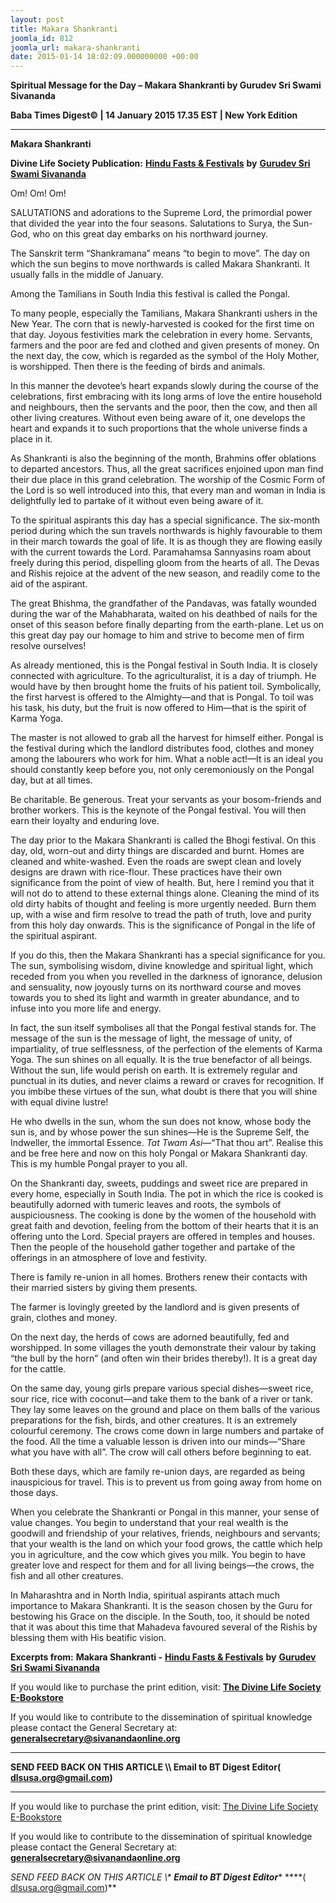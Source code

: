 ```yaml
---
layout: post
title: Makara Shankranti
joomla_id: 812
joomla_url: makara-shankranti
date: 2015-01-14 18:02:09.000000000 +00:00
---
```

  

















































**Spiritual Message for the Day – Makara Shankranti by Gurudev Sri Swami Sivananda**

**Baba Times Digest© | 14 January 2015 17.35 EST | New York Edition**

* * *  


**Makara Shankranti**

**Divine Life Society Publication:** [**Hindu Fasts & Festivals**](http://www.dlshq.org/download/hindufest.htm#_VPID_10) **by** [**Gurudev Sri Swami Sivananda**](http://www.dlshq.org/saints/siva.htm)

Om! Om! Om!

SALUTATIONS and adorations to the Supreme Lord, the primordial power that divided the year into the four seasons. Salutations to Surya, the Sun-God, who on this great day embarks on his northward journey.

The Sanskrit term “Shankramana” means “to begin to move”. The day on which the sun begins to move northwards is called Makara Shankranti. It usually falls in the middle of January.

Among the Tamilians in South India this festival is called the Pongal.

To many people, especially the Tamilians, Makara Shankranti ushers in the New Year. The corn that is newly-harvested is cooked for the first time on that day. Joyous festivities mark the celebration in every home. Servants, farmers and the poor are fed and clothed and given presents of money. On the next day, the cow, which is regarded as the symbol of the Holy Mother, is worshipped. Then there is the feeding of birds and animals.

In this manner the devotee’s heart expands slowly during the course of the celebrations, first embracing with its long arms of love the entire household and neighbours, then the servants and the poor, then the cow, and then all other living creatures. Without even being aware of it, one develops the heart and expands it to such proportions that the whole universe finds a place in it.

As Shankranti is also the beginning of the month, Brahmins offer oblations to departed ancestors. Thus, all the great sacrifices enjoined upon man find their due place in this grand celebration. The worship of the Cosmic Form of the Lord is so well introduced into this, that every man and woman in India is delightfully led to partake of it without even being aware of it.

To the spiritual aspirants this day has a special significance. The six-month period during which the sun travels northwards is highly favourable to them in their march towards the goal of life. It is as though they are flowing easily with the current towards the Lord. Paramahamsa Sannyasins roam about freely during this period, dispelling gloom from the hearts of all. The Devas and Rishis rejoice at the advent of the new season, and readily come to the aid of the aspirant.

The great Bhishma, the grandfather of the Pandavas, was fatally wounded during the war of the Mahabharata, waited on his deathbed of nails for the onset of this season before finally departing from the earth-plane. Let us on this great day pay our homage to him and strive to become men of firm resolve ourselves!

As already mentioned, this is the Pongal festival in South India. It is closely connected with agriculture. To the agriculturalist, it is a day of triumph. He would have by then brought home the fruits of his patient toil. Symbolically, the first harvest is offered to the Almighty—and that is Pongal. To toil was his task, his duty, but the fruit is now offered to Him—that is the spirit of Karma Yoga.

The master is not allowed to grab all the harvest for himself either. Pongal is the festival during which the landlord distributes food, clothes and money among the labourers who work for him. What a noble act!—It is an ideal you should constantly keep before you, not only ceremoniously on the Pongal day, but at all times.

Be charitable. Be generous. Treat your servants as your bosom-friends and brother workers. This is the keynote of the Pongal festival. You will then earn their loyalty and enduring love.

The day prior to the Makara Shankranti is called the Bhogi festival. On this day, old, worn-out and dirty things are discarded and burnt. Homes are cleaned and white-washed. Even the roads are swept clean and lovely designs are drawn with rice-flour. These practices have their own significance from the point of view of health. But, here I remind you that it will not do to attend to these external things alone. Cleaning the mind of its old dirty habits of thought and feeling is more urgently needed. Burn them up, with a wise and firm resolve to tread the path of truth, love and purity from this holy day onwards. This is the significance of Pongal in the life of the spiritual aspirant.

If you do this, then the Makara Shankranti has a special significance for you. The sun, symbolising wisdom, divine knowledge and spiritual light, which receded from you when you revelled in the darkness of ignorance, delusion and sensuality, now joyously turns on its northward course and moves towards you to shed its light and warmth in greater abundance, and to infuse into you more life and energy.

In fact, the sun itself symbolises all that the Pongal festival stands for. The message of the sun is the message of light, the message of unity, of impartiality, of true selflessness, of the perfection of the elements of Karma Yoga. The sun shines on all equally. It is the true benefactor of all beings. Without the sun, life would perish on earth. It is extremely regular and punctual in its duties, and never claims a reward or craves for recognition. If you imbibe these virtues of the sun, what doubt is there that you will shine with equal divine lustre!

He who dwells in the sun, whom the sun does not know, whose body the sun is, and by whose power the sun shines—He is the Supreme Self, the Indweller, the immortal Essence. _Tat Twam Asi_—“That thou art”. Realise this and be free here and now on this holy Pongal or Makara Shankranti day. This is my humble Pongal prayer to you all.

On the Shankranti day, sweets, puddings and sweet rice are prepared in every home, especially in South India. The pot in which the rice is cooked is beautifully adorned with tumeric leaves and roots, the symbols of auspiciousness. The cooking is done by the women of the household with great faith and devotion, feeling from the bottom of their hearts that it is an offering unto the Lord. Special prayers are offered in temples and houses. Then the people of the household gather together and partake of the offerings in an atmosphere of love and festivity.

There is family re-union in all homes. Brothers renew their contacts with their married sisters by giving them presents.

The farmer is lovingly greeted by the landlord and is given presents of grain, clothes and money.

On the next day, the herds of cows are adorned beautifully, fed and worshipped. In some villages the youth demonstrate their valour by taking “the bull by the horn” (and often win their brides thereby!). It is a great day for the cattle.

On the same day, young girls prepare various special dishes—sweet rice, sour rice, rice with coconut—and take them to the bank of a river or tank. They lay some leaves on the ground and place on them balls of the various preparations for the fish, birds, and other creatures. It is an extremely colourful ceremony. The crows come down in large numbers and partake of the food. All the time a valuable lesson is driven into our minds—“Share what you have with all”. The crow will call others before beginning to eat.

Both these days, which are family re-union days, are regarded as being inauspicious for travel. This is to prevent us from going away from home on those days.

When you celebrate the Shankranti or Pongal in this manner, your sense of value changes. You begin to understand that your real wealth is the goodwill and friendship of your relatives, friends, neighbours and servants; that your wealth is the land on which your food grows, the cattle which help you in agriculture, and the cow which gives you milk. You begin to have greater love and respect for them and for all living beings—the crows, the fish and all other creatures.

In Maharashtra and in North India, spiritual aspirants attach much importance to Makara Shankranti. It is the season chosen by the Guru for bestowing his Grace on the disciple. In the South, too, it should be noted that it was about this time that Mahadeva favoured several of the Rishis by blessing them with His beatific vision.



**Excerpts from:**  **Makara Shankranti -** [**Hindu Fasts & Festivals**](http://www.dlshq.org/download/hindufest.htm#_VPID_10) **by** [**Gurudev Sri Swami Sivananda**](http://www.dlshq.org/saints/siva.htm)

If you would like to purchase the print edition, visit: **[The Divine Life Society E-Bookstore](http://www.dlshq.org/download/download.htm)**

If you would like to contribute to the dissemination of spiritual knowledge please contact the General Secretary at: [](mailto:%20%3Cscript%20type=%27text/javascript%27%3E%20%3C%21--%20var%20prefix%20=%20%27ma%27%20+%20%27il%27%20+%20%27to%27;%20var%20path%20=%20%27hr%27%20+%20%27ef%27%20+%20%27=%27;%20var%20addy57016%20=%20%27generalsecretary%27%20+%20%27@%27;%20addy57016%20=%20addy57016%20+%20%27sivanandaonline%27%20+%20%27.%27%20+%20%27org%27;%20document.write%28%27%3Ca%20%27%20+%20path%20+%20%27%5C%27%27%20+%20prefix%20+%20%27:%27%20+%20addy57016%20+%20%27%5C%27%3E%27%29;%20document.write%28addy57016%29;%20document.write%28%27%3C%5C/a%3E%27%29;%20//--%3E%5Cn%20%3C/script%3E%3Cscript%20type=%27text/javascript%27%3E%20%3C%21--%20document.write%28%27%3Cspan%20style=%5C%27display:%20none;%5C%27%3E%27%29;%20//--%3E%20%3C/script%3EThis%20email%20address%20is%20being%20protected%20from%20spambots.%20You%20need%20JavaScript%20enabled%20to%20view%20it.%20%3Cscript%20type=%27text/javascript%27%3E%20%3C%21--%20document.write%28%27%3C/%27%29;%20document.write%28%27span%3E%27%29;%20//--%3E%20%3C/script%3E?subject=Contribution%20to%20Dissemination%20of%20Spiritual%20Knowledge) **generalsecretary@sivanandaonline.org**

****

**SEND FEED BACK ON THIS ARTICLE \\\ Email to BT Digest Editor[](mailto:%20%3Cscript%20type=%27text/javascript%27%3E%20%3C%21--%20var%20prefix%20=%20%27ma%27%20+%20%27il%27%20+%20%27to%27;%20var%20path%20=%20%27hr%27%20+%20%27ef%27%20+%20%27=%27;%20var%20addy72654%20=%20%27dlsusa.org%27%20+%20%27@%27;%20addy72654%20=%20addy72654%20+%20%27gmail%27%20+%20%27.%27%20+%20%27com%27;%20document.write%28%27%3Ca%20%27%20+%20path%20+%20%27%5C%27%27%20+%20prefix%20+%20%27:%27%20+%20addy72654%20+%20%27%5C%27%3E%27%29;%20document.write%28addy72654%29;%20document.write%28%27%3C%5C/a%3E%27%29;%20//--%3E%5Cn%20%3C/script%3E%3Cscript%20type=%27text/javascript%27%3E%20%3C%21--%20document.write%28%27%3Cspan%20style=%5C%27display:%20none;%5C%27%3E%27%29;%20//--%3E%20%3C/script%3EThis%20email%20address%20is%20being%20protected%20from%20spambots.%20You%20need%20JavaScript%20enabled%20to%20view%20it.%20%3Cscript%20type=%27text/javascript%27%3E%20%3C%21--%20document.write%28%27%3C/%27%29;%20document.write%28%27span%3E%27%29;%20//--%3E%20%3C/script%3E?subject=DLS%20Posts)( [dlsusa.org@gmail.com](mailto:dlsusa.org@gmail.com))**



* * *



  

If you would like to purchase the print edition, visit: [The Divine Life Society E-Bookstore](http://www.dlshq.org/download/download.htm)

If you would like to contribute to the dissemination of spiritual knowledge please contact the General Secretary at: **[generalsecretary@sivanandaonline.org](mailto:generalsecretary@sivanandaonline.org)**

**SEND FEED BACK ON THIS ARTICLE \\\**  **Email to BT Digest Editor**** [](mailto:%20%3Cscript%20type=%27text/javascript%27%3E%20%3C%21--%20var%20prefix%20=%20%27ma%27%20+%20%27il%27%20+%20%27to%27;%20var%20path%20=%20%27hr%27%20+%20%27ef%27%20+%20%27=%27;%20var%20addy72654%20=%20%27dlsusa.org%27%20+%20%27@%27;%20addy72654%20=%20addy72654%20+%20%27gmail%27%20+%20%27.%27%20+%20%27com%27;%20document.write%28%27%3Ca%20%27%20+%20path%20+%20%27%5C%27%27%20+%20prefix%20+%20%27:%27%20+%20addy72654%20+%20%27%5C%27%3E%27%29;%20document.write%28addy72654%29;%20document.write%28%27%3C%5C/a%3E%27%29;%20//--%3E%5Cn%20%3C/script%3E%3Cscript%20type=%27text/javascript%27%3E%20%3C%21--%20document.write%28%27%3Cspan%20style=%5C%27display:%20none;%5C%27%3E%27%29;%20//--%3E%20%3C/script%3EThis%20email%20address%20is%20being%20protected%20from%20spambots.%20You%20need%20JavaScript%20enabled%20to%20view%20it.%20%3Cscript%20type=%27text/javascript%27%3E%20%3C%21--%20document.write%28%27%3C/%27%29;%20document.write%28%27span%3E%27%29;%20//--%3E%20%3C/script%3E?subject=DLS%20Posts)****( [dlsusa.org@gmail.com](mailto:dlsusa.org@gmail.com))**  
